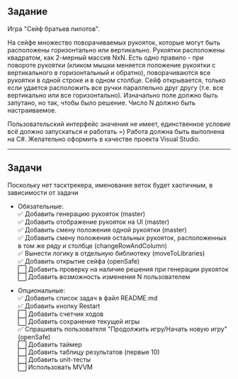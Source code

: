 ## Задание

Игра "Сейф братьев пилотов".

На сейфе множество поворачиваемых рукояток, которые могут быть расположены горизонтально или вертикально. 
Рукоятки расположены квадратом, как 2-мерный массив NxN. 
Есть одно правило - при повороте рукоятки (кликом мышки меняется положение рукоятки с вертикального в горизонтальный и обратно), поворачиваются все рукоятки в одной строке и в одном столбце. 
Сейф открывается, только если удается расположить все ручки параллельно друг другу (т.е. все вертикально или все горизонтально). 
Изначально поле должно быть запутано, но так, чтобы было решение. 
Число N должно быть настраиваемое.

Пользовательский интерфейс значения не имеет, единственное условие всё должно запускаться и работать =)
Работа должна быть выполнена на C#.
Желательно оформить в качестве проекта Visual Studio.
____________________________
## Задачи
Поскольку нет тасктрекера, именование веток будет хаотичным, в зависимости от задачи 

- Обязательные:  
✅ Добавить генерацию рукояток (master)  
✅ Добавить отображение рукояток на UI (master)  
✅ Добавить смену положения одной рукоятки (master)  
✅ Добавить смену положения остальных рукояток, расположенных в том же ряду и столбце (changeRowAndColumn)  
✅ Вынести логику в отдельную библиотеку (moveToLibraries)  
✅ Добавить открытие сейфа (openSafe)  
⬜ Добавить проверку на наличие решения при генерации рукояток  
⬜ Добавить возможность изменения N пользователем  

- Опциональные:  
✅ Добавить список задач в файл README.md  
✅ Добавить кнопку Restart  
⬜ Добавить счетчик ходов  
⬜ Добавить сохранение текущей игры  
✅ Спрашивать пользователя "Продолжить игру/Начать новую игру" (openSafe)  
⬜ Добавить таймер  
⬜ Добавить таблицу результатов (первые 10)  
⬜ Добавить unit-тесты  
⬜ Использовать MVVM
